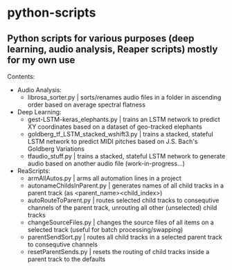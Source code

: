 # python-scripts
## Python scripts for various purposes (deep learning, audio analysis, Reaper scripts) mostly for my own use

Contents:
- Audio Analysis:
  - librosa_sorter.py | sorts/renames audio files in a folder in ascending order based on average spectral flatness
- Deep Learning:
  - gest-LSTM-keras_elephants.py | trains an LSTM network to predict XY coordinates based on a dataset of geo-tracked elephants
  - goldberg_tf_LSTM_stacked_wshift3.py | trains a stacked, stateful LSTM network to predict MIDI pitches based on J.S. Bach's Goldberg Variations 
  - tfaudio_stuff.py | trains a stacked, stateful LSTM network to generate audio based on another audio file (work-in-progress...)
- ReaScripts:
  - armAllAutos.py | arms all automation lines in a project
  - autonameChildsInParent.py | generates names of all child tracks in a parent track (as <parent_name><child_index>)
  - autoRouteToParent.py | routes selected child tracks to consequtive channels of the parent track, unrouting all other (unselected) child tracks
  - changeSourceFiles.py | changes the source files of all items on a selected track (useful for batch processing/swapping)
  - parentSendSort.py | routes all child tracks in a selected parent track to consequtive  channels
  - resetParentSends.py | resets the routing of child tracks inside a parent track to the defaults
  

